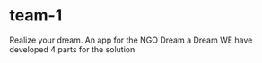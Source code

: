# team-1
Realize your dream.
An app for the NGO Dream a Dream
WE have developed 4 parts for the solution